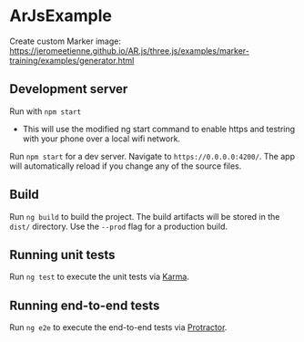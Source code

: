 # ArJsExample


Create custom Marker image: https://jeromeetienne.github.io/AR.js/three.js/examples/marker-training/examples/generator.html

## Development server

Run with `npm start`
- This will use the modified ng start command to enable https and testring with your phone over a local wifi network.


Run `npm start` for a dev server. Navigate to `https://0.0.0.0:4200/`. The app will automatically reload if you change any of the source files.

## Build

Run `ng build` to build the project. The build artifacts will be stored in the `dist/` directory. Use the `--prod` flag for a production build.

## Running unit tests

Run `ng test` to execute the unit tests via [Karma](https://karma-runner.github.io).

## Running end-to-end tests

Run `ng e2e` to execute the end-to-end tests via [Protractor](http://www.protractortest.org/).
